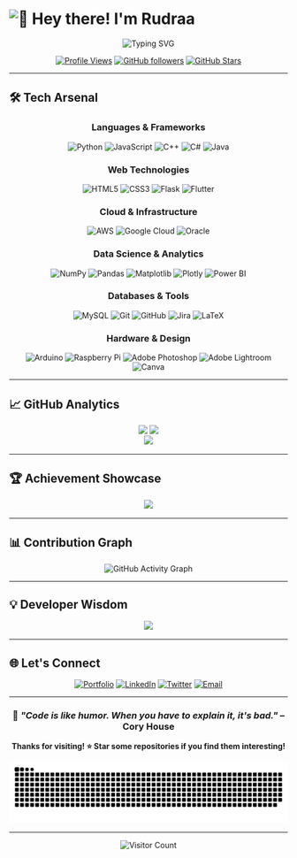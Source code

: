 # <img src="https://raw.githubusercontent.com/Tarikul-Islam-Anik/Animated-Fluent-Emojis/master/Emojis/Hand%20gestures/Waving%20Hand.png" alt="👋" width="35" height="35" /> Hey there! I'm Rudraa

<div align="center">
  <img src="https://readme-typing-svg.herokuapp.com?font=Fira+Code&weight=600&size=28&pause=1000&color=58A6FF&center=true&vCenter=true&random=false&width=800&lines=Full+Stack+Developer+%F0%9F%9A%80;Cloud+Enthusiast+%E2%98%81%EF%B8%8F;Data+Science+Explorer+%F0%9F%93%8A;Always+Learning+%F0%9F%A7%A0" alt="Typing SVG" />
</div>

<div align="center">
  
[![Profile Views](https://komarev.com/ghpvc/?username=rudrasave&style=for-the-badge&color=brightgreen)](https://github.com/rudrasave)
[![GitHub followers](https://img.shields.io/github/followers/rudrasave?style=for-the-badge&color=blue)](https://github.com/rudrasave)
[![GitHub Stars](https://img.shields.io/github/stars/rudrasave?style=for-the-badge&color=yellow)](https://github.com/rudrasave)

</div>

---

## 🛠️ **Tech Arsenal**

<div align="center">

### **Languages & Frameworks**
![Python](https://img.shields.io/badge/Python-3776AB?style=for-the-badge&logo=python&logoColor=white)
![JavaScript](https://img.shields.io/badge/JavaScript-F7DF1E?style=for-the-badge&logo=javascript&logoColor=black)
![C++](https://img.shields.io/badge/C++-00599C?style=for-the-badge&logo=c%2B%2B&logoColor=white)
![C#](https://img.shields.io/badge/C%23-239120?style=for-the-badge&logo=csharp&logoColor=white)
![Java](https://img.shields.io/badge/Java-ED8B00?style=for-the-badge&logo=openjdk&logoColor=white)

### **Web Technologies**
![HTML5](https://img.shields.io/badge/HTML5-E34F26?style=for-the-badge&logo=html5&logoColor=white)
![CSS3](https://img.shields.io/badge/CSS3-1572B6?style=for-the-badge&logo=css3&logoColor=white)
![Flask](https://img.shields.io/badge/Flask-000000?style=for-the-badge&logo=flask&logoColor=white)
![Flutter](https://img.shields.io/badge/Flutter-02569B?style=for-the-badge&logo=flutter&logoColor=white)

### **Cloud & Infrastructure**
![AWS](https://img.shields.io/badge/Amazon_AWS-FF9900?style=for-the-badge&logo=amazonaws&logoColor=white)
![Google Cloud](https://img.shields.io/badge/Google_Cloud-4285F4?style=for-the-badge&logo=google-cloud&logoColor=white)
![Oracle](https://img.shields.io/badge/Oracle-F80000?style=for-the-badge&logo=oracle&logoColor=white)

### **Data Science & Analytics**
![NumPy](https://img.shields.io/badge/NumPy-013243?style=for-the-badge&logo=numpy&logoColor=white)
![Pandas](https://img.shields.io/badge/Pandas-150458?style=for-the-badge&logo=pandas&logoColor=white)
![Matplotlib](https://img.shields.io/badge/Matplotlib-11557c?style=for-the-badge&logo=python&logoColor=white)
![Plotly](https://img.shields.io/badge/Plotly-3F4F75?style=for-the-badge&logo=plotly&logoColor=white)
![Power BI](https://img.shields.io/badge/Power_BI-F2C811?style=for-the-badge&logo=powerbi&logoColor=black)

### **Databases & Tools**
![MySQL](https://img.shields.io/badge/MySQL-4479A1?style=for-the-badge&logo=mysql&logoColor=white)
![Git](https://img.shields.io/badge/Git-F05032?style=for-the-badge&logo=git&logoColor=white)
![GitHub](https://img.shields.io/badge/GitHub-181717?style=for-the-badge&logo=github&logoColor=white)
![Jira](https://img.shields.io/badge/Jira-0052CC?style=for-the-badge&logo=jira&logoColor=white)
![LaTeX](https://img.shields.io/badge/LaTeX-008080?style=for-the-badge&logo=latex&logoColor=white)

### **Hardware & Design**
![Arduino](https://img.shields.io/badge/Arduino-00979D?style=for-the-badge&logo=arduino&logoColor=white)
![Raspberry Pi](https://img.shields.io/badge/Raspberry_Pi-A22846?style=for-the-badge&logo=raspberry-pi&logoColor=white)
![Adobe Photoshop](https://img.shields.io/badge/Adobe_Photoshop-31A8FF?style=for-the-badge&logo=adobe-photoshop&logoColor=white)
![Adobe Lightroom](https://img.shields.io/badge/Adobe_Lightroom-31A8FF?style=for-the-badge&logo=adobe-lightroom&logoColor=white)
![Canva](https://img.shields.io/badge/Canva-00C4CC?style=for-the-badge&logo=canva&logoColor=white)

</div>

---

## 📈 **GitHub Analytics**

<div align="center">
  
<img width="400" src="https://github-readme-stats.vercel.app/api?username=rudrasave&show_icons=true&theme=tokyonight&hide_border=true&bg_color=0D1117&title_color=58A6FF&icon_color=58A6FF&text_color=C9D1D9&count_private=true" />

<img width="400" src="https://github-readme-streak-stats.herokuapp.com/?user=rudrasave&theme=tokyonight&hide_border=true&background=0D1117&stroke=58A6FF&ring=58A6FF&fire=FFA500&currStreakLabel=58A6FF" />

</div>

<div align="center">
  
<img width="800" src="https://github-readme-stats.vercel.app/api/top-langs/?username=rudrasave&layout=compact&theme=tokyonight&hide_border=true&bg_color=0D1117&title_color=58A6FF&text_color=C9D1D9" />

</div>

---

## 🏆 **Achievement Showcase**

<div align="center">
  
<img src="https://github-profile-trophy.vercel.app/?username=rudrasave&theme=tokyonight&no-frame=true&no-bg=true&margin-w=4&column=7" />

</div>

---

## 📊 **Contribution Graph**

<div align="center">

![GitHub Activity Graph](https://github-readme-activity-graph.vercel.app/graph?username=rudrasave&theme=tokyo-night&hide_border=true&bg_color=0D1117&color=58A6FF&line=58A6FF&point=FFFFFF)

</div>

---

## 💡 **Developer Wisdom**

<div align="center">
  
<img src="https://quotes-github-readme.vercel.app/api?type=horizontal&theme=tokyonight&border=true" />

</div>

---

## 🌐 **Let's Connect**

<div align="center">

[![Portfolio](https://img.shields.io/badge/Portfolio-000000?style=for-the-badge&logo=firefox&logoColor=white)](https://your-portfolio-link.com)
[![LinkedIn](https://img.shields.io/badge/LinkedIn-0077B5?style=for-the-badge&logo=linkedin&logoColor=white)](https://linkedin.com/in/yourprofile)
[![Twitter](https://img.shields.io/badge/Twitter-1DA1F2?style=for-the-badge&logo=twitter&logoColor=white)](https://twitter.com/yourhandle)
[![Email](https://img.shields.io/badge/Email-D14836?style=for-the-badge&logo=gmail&logoColor=white)](mailto:your.email@example.com)

</div>

---

<div align="center">
  
### 🚀 *"Code is like humor. When you have to explain it, it's bad."* – Cory House

**Thanks for visiting! ⭐ Star some repositories if you find them interesting!**

<img src="https://raw.githubusercontent.com/Platane/snk/output/github-contribution-grid-snake.svg" alt="Snake animation" />

</div>

---

<div align="center">
  
![Visitor Count](https://visitcount.itsvg.in/api?id=rudrasave&label=Profile%20Views&color=6&icon=5&pretty=true)

</div>
